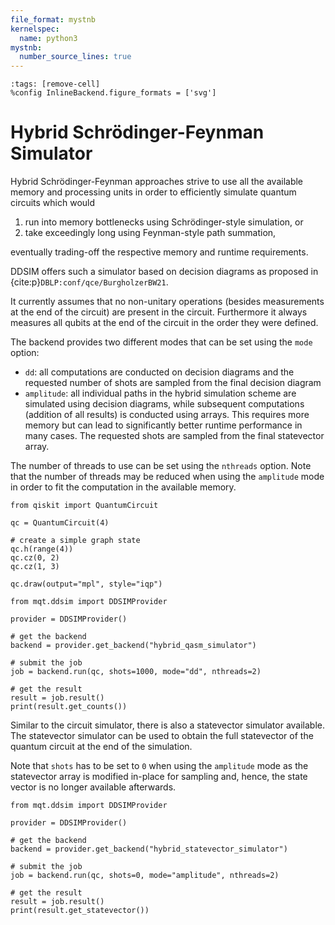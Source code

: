 ```yaml
---
file_format: mystnb
kernelspec:
  name: python3
mystnb:
  number_source_lines: true
---
```


```{code-cell} ipython3
:tags: [remove-cell]
%config InlineBackend.figure_formats = ['svg']
```

# Hybrid Schrödinger-Feynman Simulator

Hybrid Schrödinger-Feynman approaches strive to use all the available memory and processing units in order to efficiently simulate quantum circuits which would

1. run into memory bottlenecks using Schrödinger-style simulation, or
2. take exceedingly long using Feynman-style path summation,

eventually trading-off the respective memory and runtime requirements.

DDSIM offers such a simulator based on decision diagrams as proposed in {cite:p}`DBLP:conf/qce/BurgholzerBW21`.

It currently assumes that no non-unitary operations (besides measurements at the end of the circuit) are present in the circuit.
Furthermore it always measures all qubits at the end of the circuit in the order they were defined.

The backend provides two different modes that can be set using the `mode` option:

- `dd`: all computations are conducted on decision diagrams and the requested number of shots are sampled from the final decision diagram
- `amplitude`: all individual paths in the hybrid simulation scheme are simulated using decision diagrams, while subsequent computations (addition of all results) is conducted using arrays. This requires more memory but can lead to significantly better runtime performance in many cases. The requested shots are sampled from the final statevector array.

The number of threads to use can be set using the `nthreads` option. Note that the number of threads may be reduced when using the `amplitude` mode in order to fit the computation in the available memory.

```{code-cell} ipython3
from qiskit import QuantumCircuit

qc = QuantumCircuit(4)

# create a simple graph state
qc.h(range(4))
qc.cz(0, 2)
qc.cz(1, 3)

qc.draw(output="mpl", style="iqp")
```

```{code-cell} ipython3
from mqt.ddsim import DDSIMProvider

provider = DDSIMProvider()

# get the backend
backend = provider.get_backend("hybrid_qasm_simulator")

# submit the job
job = backend.run(qc, shots=1000, mode="dd", nthreads=2)

# get the result
result = job.result()
print(result.get_counts())
```

Similar to the circuit simulator, there is also a statevector simulator available. The statevector simulator can be used to obtain the full statevector of the quantum circuit at the end of the simulation.

Note that `shots` has to be set to `0` when using the `amplitude` mode as the statevector array is modified in-place for sampling and, hence, the state vector is no longer available afterwards.

```{code-cell} ipython3
from mqt.ddsim import DDSIMProvider

provider = DDSIMProvider()

# get the backend
backend = provider.get_backend("hybrid_statevector_simulator")

# submit the job
job = backend.run(qc, shots=0, mode="amplitude", nthreads=2)

# get the result
result = job.result()
print(result.get_statevector())
```

